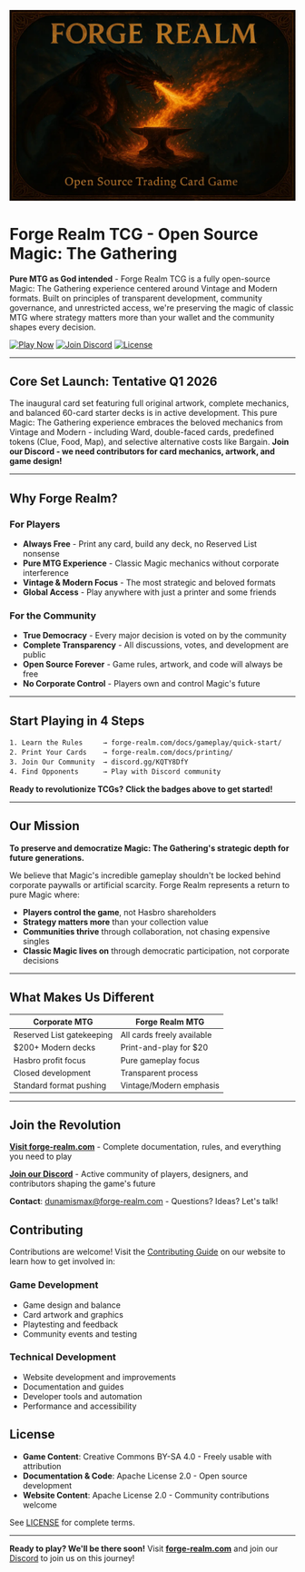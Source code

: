 <p align="center">
  <img src="static/images/forge-realm-main-wide.webp" alt="Forge Realm - Open Source Trading Card Game" width="600" />
</p>

# Forge Realm TCG - Open Source Magic: The Gathering

**Pure MTG as God intended** - Forge Realm TCG is a fully open-source Magic: The Gathering experience centered around Vintage and Modern formats. Built on principles of transparent development, community governance, and unrestricted access, we're preserving the magic of classic MTG where strategy matters more than your wallet and the community shapes every decision.

[![Play Now](https://img.shields.io/badge/Play_Now-forge--realm.com-50fa7b?style=for-the-badge&labelColor=0b0b0b)](https://forge-realm.com)
[![Join Discord](https://img.shields.io/badge/Join_Discord-Community-8839ef?style=for-the-badge&labelColor=0b0b0b)](https://discord.gg/KQTY8DfY)
[![License](https://img.shields.io/badge/License-CC_BY--SA_4.0-a6e3a1?style=for-the-badge&labelColor=0b0b0b)](LICENSE)

---

## **Core Set Launch: Tentative Q1 2026**

The inaugural card set featuring full original artwork, complete mechanics, and balanced 60-card starter decks is in active development. This pure Magic: The Gathering experience embraces the beloved mechanics from Vintage and Modern - including Ward, double-faced cards, predefined tokens (Clue, Food, Map), and selective alternative costs like Bargain. **Join our Discord - we need contributors for card mechanics, artwork, and game design!**

---

## **Why Forge Realm?**

### **For Players**

- **Always Free** - Print any card, build any deck, no Reserved List nonsense
- **Pure MTG Experience** - Classic Magic mechanics without corporate interference
- **Vintage & Modern Focus** - The most strategic and beloved formats
- **Global Access** - Play anywhere with just a printer and some friends

### **For the Community**

- **True Democracy** - Every major decision is voted on by the community
- **Complete Transparency** - All discussions, votes, and development are public
- **Open Source Forever** - Game rules, artwork, and code will always be free
- **No Corporate Control** - Players own and control Magic's future

---

## **Start Playing in 4 Steps**

```sh
1. Learn the Rules     → forge-realm.com/docs/gameplay/quick-start/
2. Print Your Cards    → forge-realm.com/docs/printing/
3. Join Our Community  → discord.gg/KQTY8DfY
4. Find Opponents      → Play with Discord community
```

**Ready to revolutionize TCGs?** **Click the badges above to get started!**

---

## **Our Mission**

**To preserve and democratize Magic: The Gathering's strategic depth for future generations.**

We believe that Magic's incredible gameplay shouldn't be locked behind corporate paywalls or artificial scarcity. Forge Realm represents a return to pure Magic where:

- **Players control the game**, not Hasbro shareholders
- **Strategy matters more** than your collection value
- **Communities thrive** through collaboration, not chasing expensive singles
- **Classic Magic lives on** through democratic participation, not corporate decisions

---

## **What Makes Us Different**

| Corporate MTG | Forge Realm MTG |
|---------------|------------------|
| Reserved List gatekeeping | All cards freely available |
| $200+ Modern decks | Print-and-play for $20 |
| Hasbro profit focus | Pure gameplay focus |
| Closed development | Transparent process |
| Standard format pushing | Vintage/Modern emphasis |

---

## **Join the Revolution**

**[Visit forge-realm.com](https://forge-realm.com)** - Complete documentation, rules, and everything you need to play

**[Join our Discord](https://discord.gg/KQTY8DfY)** - Active community of players, designers, and contributors shaping the game's future

**Contact**: [dunamismax@forge-realm.com](mailto:dunamismax@forge-realm.com) - Questions? Ideas? Let's talk!

## Contributing

Contributions are welcome! Visit the [Contributing Guide](https://forge-realm.com/docs/contributing/) on our website to learn how to get involved in:

### Game Development

- Game design and balance
- Card artwork and graphics
- Playtesting and feedback
- Community events and testing

### Technical Development

- Website development and improvements
- Documentation and guides
- Developer tools and automation
- Performance and accessibility

## License

- **Game Content**: Creative Commons BY-SA 4.0 - Freely usable with attribution
- **Documentation & Code**: Apache License 2.0 - Open source development
- **Website Content**: Apache License 2.0 - Community contributions welcome

See [LICENSE](LICENSE) for complete terms.

---

**Ready to play? We'll be there soon!** Visit **[forge-realm.com](https://forge-realm.com)** and join our [Discord](https://discord.gg/KQTY8DfY) to join us on this journey!
